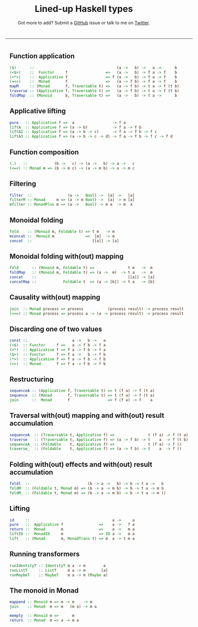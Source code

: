 <html>
<head>
<title>Haskell Aligned</title>

<style>
body {
  padding: 3.5em 1em 3em;
  text-align: center;
}
main {
  display: inline-block;
  text-align: left;
  border-top: 1px solid #333;
  margin-top: 2em;
  padding: 1em 1em 0;
}
.haskell {
  color: #3c2410;
}
.haskell .dt {
  color: green;
}
</style>

</head>

<body>

# Lined-up Haskell types

Got more to add? Submit a [GitHub](https://github.com/chris-martin/haskell-aligned) issue or talk to me on [Twitter](https://twitter.com/chris__martin).

<main>

## Function application

```haskell
($)      ::                                     (a ->   b) ->   a ->      b
(<$>)    ::  Functor     f                 =>   (a ->   b) -> f a -> f    b
(<*>)    ::  Applicative f                 => f (a ->   b) -> f a -> f    b
(=<<)    ::  Monad       f                 =>   (a -> f b) -> f a -> f    b
mapM     :: (Monad       f, Traversable t) =>   (a -> f b) -> t a -> f (t b)
traverse :: (Applicative f, Traversable t) =>   (a -> f b) -> t a -> f (t b)
foldMap  :: (Monoid      b, Traversable t) =>   (a ->   b) -> t a ->      b
```

## Applicative lifting

```haskell
pure   :: Applicative f =>  a                 -> f a
liftA  :: Applicative f => (a -> b)           -> f a -> f b
liftA2 :: Applicative f => (a -> b -> c)      -> f a -> f b -> f c
liftA3 :: Applicative f => (a -> b -> c -> d) -> f a -> f b -> f c -> f d
```

## Function composition

```haskell
(.)   ::            (b ->   c) -> (a ->   b) -> a ->   c
(<=<) :: Monad m => (b -> m c) -> (a -> m b) -> a -> m c
```

## Filtering

```haskell
filter  ::                (a ->   Bool) ->  [a] ->   [a]
filterM :: Monad     m => (a -> m Bool) ->  [a] -> m [a]
mfilter :: MonadPlus m => (a ->   Bool) -> m a  -> m  a
```

## Monoidal folding

```haskell
fold    :: (Monoid m, Foldable t) => t m   -> m
mconcat ::  Monoid m              =>  [m]  -> m
concat  ::                           [[a]] -> [a]
```

## Monoidal folding with(out) mapping

```haskell
fold      :: (Monoid m, Foldable t) =>               t m   ->  m
foldMap   :: (Monoid m, Foldable t) => (a ->  m)  -> t a   ->  m
concat    ::                                         [[a]] -> [a]
concatMap ::            Foldable t  => (a -> [b]) -> t a   -> [b]
```

## Causality with(out) mapping

```haskell
join  :: Monad process => process           (process result) -> process result
(>>=) :: Monad process => process a -> (a -> process result) -> process result
```

## Discarding one of two values

```haskell
const ::                    a ->   b ->   a
(<$)  :: Functor     f =>   a -> f b -> f a
(<*)  :: Applicative f => f a -> f b -> f a
($>)  :: Functor     f => f a ->   b -> f b
(*>)  :: Applicative f => f a -> f b -> f b
(>>)  :: Monad       f => f a -> f b -> f b
```

## Restructuring

```haskell
sequenceA :: (Applicative f, Traversable t) => t (f a) -> f (t a)
sequence  :: (Monad       f, Traversable t) => t (f a) -> f (t a)
join      ::  Monad       f                 => f (f a) -> f    a
```

## Traversal with(out) mapping and with(out) result accumulation

```haskell
sequenceA  :: (Traversable t, Applicative f) =>               t (f a) -> f (t a)
traverse   :: (Traversable t, Applicative f) => (a -> f b) -> t    a  -> f (t b)
sequenceA_ :: (Foldable    t, Applicative f) =>               t (f a) -> f ()
traverse_  :: (Foldable    t, Applicative f) => (a -> f b) -> t    a  -> f ()
```

## Folding with(out) effects and with(out) result accumulation

```haskell
foldl  ::                          (b -> a ->   b) -> b -> t a ->   b
foldM  :: (Foldable t, Monad m) => (b -> a -> m b) -> b -> t a -> m b
foldM_ :: (Foldable t, Monad m) => (b -> a -> m b) -> b -> t a -> m ()
```

## Lifting

```haskell
id     ::                                     a ->     a
pure   ::  Applicative f                =>    a ->   f a
return ::  Monad       m                =>    a ->   m a
liftIO ::  MonadIO     m                => IO a ->   m a
lift   :: (Monad       m, MonadTrans t) => m  a -> t m a
```

## Running transformers

```haskell
runIdentityT :: IdentityT m a -> m        a
runListT     :: ListT     m a -> m       [a]
runMaybeT    :: MaybeT    m a -> m (Maybe a)
```

## The monoid in Monad

```haskell
mappend :: Monoid m => m -> m    -> m
join    :: Monad  m => m   (m a) -> m a

mempty  :: Monoid m =>      m
return  :: Monad  m => a -> m a
```

</main></body></html>
